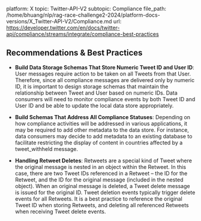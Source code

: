 platform: X
topic: Twitter-API-V2
subtopic: Compliance
file_path: /home/bhuang/nlp/rag-race-challenge2-2024/platform-docs-versions/X_Twitter-API-V2/Compliance.md
url: https://developer.twitter.com/en/docs/twitter-api/compliance/streams/integrate/compliance-best-practices


## Recommendations & Best Practices

* **Build Data Storage Schemas That Store Numeric Tweet ID and User ID**: User messages require action to be taken on all Tweets from that User. Therefore, since all compliance messages are delivered only by numeric ID, it is important to design storage schemas that maintain the relationship between Tweet and User based on numeric IDs. Data consumers will need to monitor compliance events by both Tweet ID and User ID and be able to update the local data store appropriately.
    
* **Build Schemas That Address All Compliance Statuses**: Depending on how compliance activities will be addressed in various applications, it may be required to add other metadata to the data store. For instance, data consumers may decide to add metadata to an existing database to facilitate restricting the display of content in countries affected by a tweet\_withheld message.
    
* **Handling Retweet Deletes**: Retweets are a special kind of Tweet where the original message is nested in an object within the Retweet. In this case, there are two Tweet IDs referenced in a Retweet – the ID for the Retweet, and the ID for the original message (included in the nested object). When an original message is deleted, a Tweet delete message is issued for the original ID. Tweet deletion events typically trigger delete events for all Retweets. It is a best practice to reference the original Tweet ID when storing Retweets, and deleting all referenced Retweets when receiving Tweet delete events.